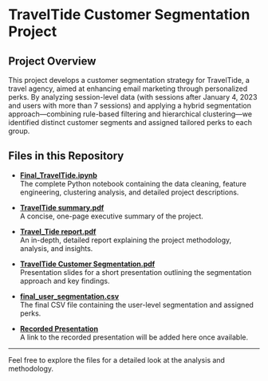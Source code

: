 # TravelTide Customer Segmentation Project

## Project Overview
This project develops a customer segmentation strategy for TravelTide, a travel agency, aimed at enhancing email marketing through personalized perks. By analyzing session-level data (with sessions after January 4, 2023 and users with more than 7 sessions) and applying a hybrid segmentation approach—combining rule-based filtering and hierarchical clustering—we identified distinct customer segments and assigned tailored perks to each group. 

## Files in this Repository
- **[Final_TravelTide.ipynb](./Final_TravelTide%20(1).ipynb)**  
  The complete Python notebook containing the data cleaning, feature engineering, clustering analysis, and detailed project descriptions.

- **[TravelTide summary.pdf](./TravelTide%20Summary.pdf)**  
  A concise, one-page executive summary of the project.

- **[Travel_Tide report.pdf](./Travel_Tide%20report.pdf)**  
  An in-depth, detailed report explaining the project methodology, analysis, and insights.

- **[TravelTide Customer Segmentation.pdf](./TravelTide%20Customer%20Segmentation.pdf)**  
  Presentation slides for a short presentation outlining the segmentation approach and key findings.

- **[final_user_segmentation.csv](./final_user_segmentation.csv)**  
  The final CSV file containing the user-level segmentation and assigned perks.

- **[Recorded Presentation](#)**  
  A link to the recorded presentation will be added here once available.



---

Feel free to explore the files for a detailed look at the analysis and methodology.
